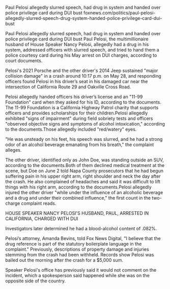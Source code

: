Paul Pelosi allegedly slurred speech, had drug in system and handed over police privilege card during DUI bust
foxnews.com/politics/paul-pelosi-allegedly-slurred-speech-drug-system-handed-police-privilege-card-dui-bust


Paul Pelosi allegedly slurred speech, had drug in system and handed over police privilege card during DUI bust
Paul Pelosi, the multimillionaire husband of House Speaker Nancy Pelosi, allegedly had a drug in his system, addressed officers with slurred speech, and tried to hand them a police courtesy card during his May arrest on DUI charges, according to court documents.

Pelosi's 2021 Porsche and the other driver's 2014 Jeep sustained "major collision damage" in a crash around 10:17 p.m. on May 28, and responding officers found Pelosi in his driver’s seat in his damaged car near the intersection of California Route 29 and Oakville Cross Road.

Pelosi allegedly handed officers his driver’s license and an "11-99 Foundation" card when they asked for his ID, according to the documents. The 11-99 Foundation is a California Highway Patrol charity that supports officers and provides scholarships for their children.Pelosi allegedly exhibited "signs of impairment" during field sobriety tests and officers "observed objective signs and symptoms of alcohol intoxication," according to the documents.Those allegedly included "red/watery" eyes.

"He was unsteady on his feet, his speech was slurred, and he had a strong odor of an alcohol beverage emanating from his breath," the complaint alleges.

The other driver, identified only as John Doe, was standing outside an SUV, according to the documents.Both of them declined medical treatment at the scene, but Doe on June 2 told Napa County prosecutors that he had begun suffering pain in his upper right arm, right shoulder and neck the day after the crash. He also complained of headaches and said it was difficult to lift things with his right arm, according to the documents.Pelosi allegedly injured the other driver "while under the influence of an alcoholic beverage and a drug and under their combined influence," the first count in the two-charge complaint reads.

HOUSE SPEAKER NANCY PELOSI'S HUSBAND, PAUL, ARRESTED IN CALIFORNIA, CHARGED WITH DUI

Investigators later determined he had a blood-alcohol content of .082%.

Pelosi’s attorney, Amanda Bevins, told Fox News Digital, "I believe that the drug reference is part of the statutory boilerplate language in the complaint." Previously, descriptions of property damage and injuries stemming from the crash had been withheld. Records show Pelosi was bailed out the morning after the crash for a $5,000 sum.

Speaker Pelosi's office has previously said it would not comment on the incident, which a spokesperson said happened while she was on the opposite side of the country.
